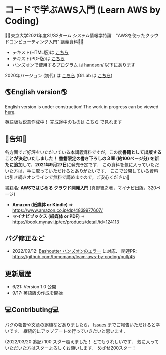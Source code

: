 # コードで学ぶAWS入門 (Learn AWS by Coding)

🚀🚀東京大学2021年度S1/S2ターム システム情報学特論　"AWSを使ったクラウドコンピューティング入門" 講義資料🚀🚀

- テキスト(HTML版)は [こちら](https://tomomano.github.io/learn-aws-by-coding/)
- テキスト(PDF版)は [こちら](https://tomomano.github.io/learn-aws-by-coding/main.pdf)
- ハンズオンで使用するプログラム は [handson/](handson/) 以下にあります

2020年バージョン (初代) は [こちら](https://tomomano.gitlab.io/intro-aws/)
(GitLab は [こちら](https://gitlab.com/tomomano/intro-aws))

## 🌎English version🌎

English version is under construction!
The work in progress can be viewed
[here](https://tomomano.github.io/learn-aws-by-coding/en).

英語版も鋭意作成中！
完成途中のものは
[こちら](https://tomomano.github.io/learn-aws-by-coding/en)
で見れます

## 📗告知📗

各方面でご好評をいただいている本講義資料ですが，この度**書籍として出版することが決定いたしました！**
**書籍限定の書き下ろしの３章 (約100ページ分) を新たに追加**して，**2021年9月27日**に発売予定です．
この資料を気に入っていただいた方は，手に取っていただけるとありがたいです．
ここで公開している資料は引き続きオンラインで無料で読めますので，ご安心ください🙇

書籍名: **AWSではじめる クラウド開発入門** (真野智之著，マイナビ出版，320ページ)
- **Amazon (紙媒体 or Kindle)** => https://www.amazon.co.jp/dp/4839977607/
- **マイナビブックス (紙媒体 or PDF)** => https://book.mynavi.jp/ec/products/detail/id=124113

## バグ修正など

- 2022/09/12: [Bashoutter ハンズオンのエラー](https://github.com/tomomano/learn-aws-by-coding/issues/44) に対応．
関連PR: https://github.com/tomomano/learn-aws-by-coding/pull/45

## 更新履歴

- 6/21: Version 1.0 公開
- 9/17: 英語版の作成を開始

## 💻Contributing💻

バグの報告や文章の誤植などありましたら， [Issues](https://github.com/tomomano/learn-aws-by-coding/issues) までご報告いただけると幸いです．
継続的にアップデートを行っていきたいと思います．

(2022/03/20 追記) 100 スター超えました！
とてもうれしいです．
気に入っていただいた方はスターよろしくお願いします．
めざせ200スター！

